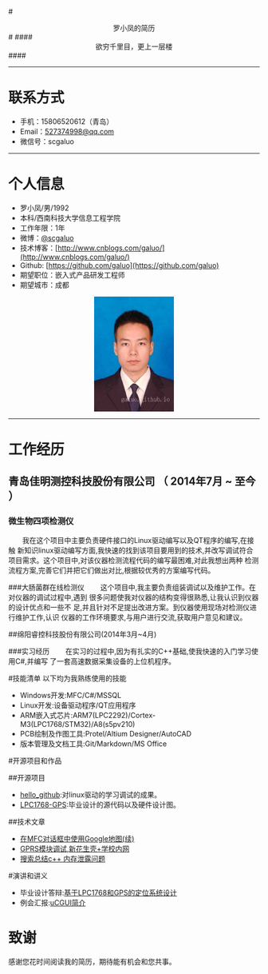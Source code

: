 

#<center>罗小凤的简历</center>#
####<center>欲穷千里目，更上一层楼</center>####

---
# 联系方式

- 手机：15806520612（青岛）
- Email：527374998@qq.com 
- 微信号：scgaluo

---
# 个人信息

 - 罗小凤/男/1992 
 - 本科/西南科技大学信息工程学院 
 - 工作年限：1年
 - 微博：[@scgaluo](http://weibo.com/u/3018076222) 
 - 技术博客：[http://www.cnblogs.com/galuo/](http://www.cnblogs.com/galuo/)
 - Github: [https://github.com/galuo](https://github.com/galuo)
 - 期望职位：嵌入式产品研发工程师
 - 期望城市：成都
<center> <img src="Image/DSC_3164.JPG" width = "160" height = "230" align=center />
</center>


---
# 工作经历

## 青岛佳明测控科技股份有限公司 （ 2014年7月 ~ 至今 ）

### 微生物四项检测仪
　　我在这个项目中主要负责硬件接口的Linux驱动编写以及QT程序的编写,在接触
新知识linux驱动编写方面,我快速的找到该项目要用到的技术,并改写调试符合
项目需求。这个项目中,对该仪器检测流程代码的编写最困难,对此我想出两种
检测流程方案,完善它们并把它们做出对比,根据较优秀的方案编写代码。

###大肠菌群在线检测仪
　　这个项目中,我主要负责组装调试以及维护工作。在对仪器的调试过程中,遇到
很多问题使我对仪器的结构变得很熟悉,让我认识到仪器的设计优点和一些不
足,并且针对不足提出改进方案。到仪器使用现场对检测仪进行维护工作,认识
仪器的工作环境要求,与用户进行交流,获取用户意见和建议。

##绵阳睿控科技股份有限公司(2014年3月~4月)

###实习经历
　　在实习的过程中,因为有扎实的C++基础,使我快速的入门学习使用C#,并编写
了一套高速数据采集设备的上位机程序。

#技能清单
以下均为我熟练使用的技能

- Windows开发:MFC/C#/MSSQL
- Linux开发:设备驱动程序/QT应用程序
- ARM嵌入式芯片:ARM7(LPC2292)/Cortex-M3(LPC1768/STM32)/A8(s5pv210)
- PCB绘制及作图工具:Protel/Altium Designer/AutoCAD
- 版本管理及文档工具:Git/Markdown/MS Office

#开源项目和作品

##开源项目

- [hello_github](https://github.com/galuo/hello_github):对linux驱动的学习调试的成果。
- [LPC1768-GPS](https://github.com/galuo/LPC1768-GPS):毕业设计的源代码以及硬件设计图。

##技术文章

- [在MFC对话框中使用Google地图(续)](http://www.cnblogs.com/galuo/p/3419775.html)
- [GPRS模块调试,新花生壳+学校内网](http://www.cnblogs.com/galuo/p/3612361.html)
- [搜索总结c++ 内存泄露问题](http://www.cnblogs.com/galuo/p/4058791.html)

#演讲和讲义

- 毕业设计答辩:[基于LPC1768和GPS的定位系统设计](http://pan.baidu.com/s/1i3tHUtB)
- 例会汇报:[uCGUI简介](http://pan.baidu.com/s/1mgomj8W)

# 致谢
感谢您花时间阅读我的简历，期待能有机会和您共事。


